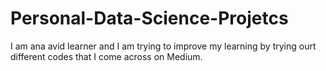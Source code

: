 # Personal-Data-Science-Projetcs
I am ana avid learner and I am trying to improve my learning by trying ourt different codes that I come across on Medium. 
